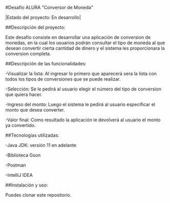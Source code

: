 #Desafío ALURA "Conversor de Moneda"

|Estado del proyecto: En desarrollo|

##Descripción del proyecto:

Este desafío consiste en desarrollar una aplicación de conversion de monedas, en la cual los usuarios podrán consultar el tipo de moneda al que desean convertir cierta cantidad de dinero y el sistema les proporcionara la conversion completa.

##Descripción de las funcionalidades:

-Visualizar la lista: Al ingresar lo primero que aparecerá sera la lista con todos los tipos de conversiones que se puede realizar.

-Selección: Se le pedirá al usuario elegir el número del tipo de conversion que quiera hacer.

-Ingreso del monto: Luego el sistema le pedirá al usuario especificar el monto que desea converter.

-Valor final: Como resultado la aplicación le devolverá al usuario el monto ya convertido.

##Tecnologías utilizadas:

-Java JDK: versión 11 en adelante

-Biblioteca Gson

-Postman

-IntelliJ IDEA

##Instalación y uso:

Puedes clonar este repositorio.
